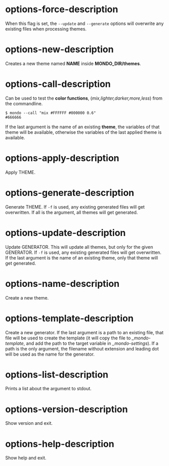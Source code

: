 # options-force-description
When this flag is set, 
the `--update` and `--generate` options will overwrite any existing files when processing themes.

# options-new-description
Creates a new theme named **NAME** inside **MONDO_DIR/themes**.

# options-call-description
Can be used to test the **color functions**,
(*mix,lighter,darker,more,less*) from the commandline.  

```text
$ mondo --call "mix #FFFFFF #000000 0.6"
#666666
```

If the last argument is the name of an existing **theme**,
the variables of that theme will be available, otherwise the variables of 
the last applied theme is available.  

# options-apply-description
Apply THEME. 

# options-generate-description
Generate THEME. If `-f` is used, any existing generated files will get overwritten. If all is the argument, all themes will get generated.  

# options-update-description
Update GENERATOR. This will update all themes, but only for the given GENERATOR. If `-f` is used, any existing generated files will get overwritten. If the last argument is the name of an existing theme, only that theme will get generated.  

# options-name-description
Create a new theme.  

# options-template-description
Create a new generator. If the last argument is a path to an existing file, that file will be used to create the template (it will copy the file to *_mondo-template*, and add the path to the target variable in *_mondo-settings*). If a path is the only argument, the filename without extension and leading dot will be used as the name for the generator.

# options-list-description
Prints a list about the argument to stdout.

# options-version-description
Show version and exit.

# options-help-description
Show help and exit.
